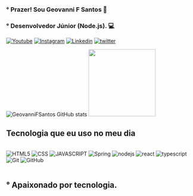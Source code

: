 ###  °  Prazer! Sou Geovanni F Santos 👋
### ° Desenvolvedor Júnior (Node.js). 💻



[![Youtube](https://img.shields.io/badge/YouTube-FF0000?style=for-the-badge&logo=youtube&logoColor=white
)](https://www.youtube.com/channel/UCklb6AVAZnpwPvV7k-Am5vw)
[![Instagram](https://img.shields.io/badge/Instagram-E4405F?style=for-the-badge&logo=instagram&logoColor=white
)](https://www.instagram.com/geovanni_f_santos/)
[![Linkedin](https://img.shields.io/badge/LinkedIn-0077B5?style=for-the-badge&logo=linkedin&logoColor=white
)](https://www.linkedin.com/in/geovanni-f-santos/)
[![twitter](https://img.shields.io/badge/Twitter-1DA1F2?style=for-the-badge&logo=twitter&logoColor=white
)](https://twitter.com/GeovanniFSantos)

![GeovanniFSantos GitHub stats](https://github-readme-stats.vercel.app/api?username=GeovanniFSantos&show_icons=true&theme=transparent&show_icons=true&hide_border=true&count_private=true)
<img height="180em" src="https://github-readme-stats.vercel.app/api/top-langs/?username=GeovanniFSantos&theme=transparent&show_icons=true&hide_border=true&layout=compact">

## Tecnologia que eu uso no meu dia

<div style="display: iline_block"><br/>
<img aling="center" alt="HTML5" src="https://img.shields.io/badge/HTML5-E34F26?style=for-the-badge&logo=html5&logoColor=white"/>
<img aling="center" alt="CSS" src="https://img.shields.io/badge/CSS3-1572B6?style=for-the-badge&logo=css3&logoColor=white"/>
<img aling="center" alt="JAVASCRIPT" src="https://img.shields.io/badge/JavaScript-F7DF1E?style=for-the-badge&logo=javascript&logoColor=black"/>
<img aling="center" alt="Spring" src="https://img.shields.io/badge/spring-%236DB33F.svg?style=for-the-badge&logo=spring&logoColor=white"/>
<img aling="center" alt="nodejs" src="https://img.shields.io/badge/Node.js-43853D?style=for-the-badge&logo=node.js&logoColor=white"/>
<img aling="center" alt="react" src="https://img.shields.io/badge/React-20232A?style=for-the-badge&logo=react&logoColor=61DAFB"/>
<img aling="center" alt="typescript" src="https://img.shields.io/badge/TypeScript-007ACC?style=for-the-badge&logo=typescript&logoColor=white"/>
<img aling="center" alt="Git" src="https://img.shields.io/badge/Git-000?style=for-the-badge&logo=git&logoColor=E94D5F"/>
<img aling="center" alt="GitHub" src="https://img.shields.io/badge/GitHub-000?style=for-the-badge&logo=github&logoColor=30A3DC"/>


</div><br/>

## ° Apaixonado por tecnologia.
